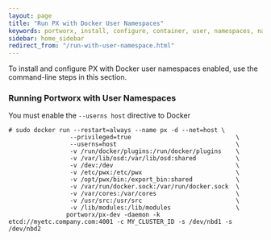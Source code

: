 ```yaml
---
layout: page
title: "Run PX with Docker User Namespaces"
keywords: portworx, install, configure, container, user, namespaces, namespace, security
sidebar: home_sidebar
redirect_from: "/run-with-user-namespace.html"
---
```

To install and configure PX with Docker user namespaces enabled, use the command-line steps in this section.

### Running Portworx with User Namespaces

You must enable the `--userns host` directive to Docker

```
# sudo docker run --restart=always --name px -d --net=host \
                 --privileged=true                             \
                 --userns=host                                 \
                 -v /run/docker/plugins:/run/docker/plugins    \
                 -v /var/lib/osd:/var/lib/osd:shared           \
                 -v /dev:/dev                                  \
                 -v /etc/pwx:/etc/pwx                          \
                 -v /opt/pwx/bin:/export_bin:shared            \
                 -v /var/run/docker.sock:/var/run/docker.sock  \
                 -v /var/cores:/var/cores                      \
                 -v /usr/src:/usr/src                          \
                 -v /lib/modules:/lib/modules                  \
                portworx/px-dev -daemon -k etcd://myetc.company.com:4001 -c MY_CLUSTER_ID -s /dev/nbd1 -s /dev/nbd2
```
